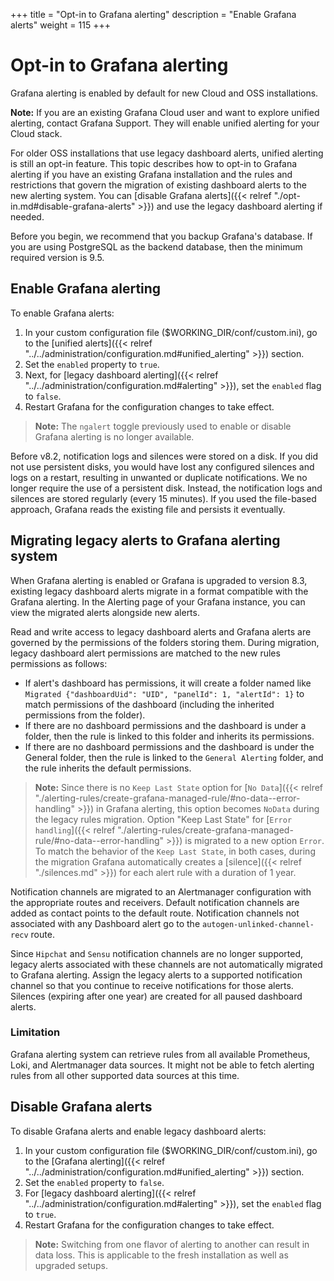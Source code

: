 +++
title = "Opt-in to Grafana alerting"
description = "Enable Grafana alerts"
weight = 115
+++

# Opt-in to Grafana alerting

Grafana alerting is enabled by default for new Cloud and OSS installations. 

**Note:**  If you are an existing Grafana Cloud user and want to explore unified alerting, contact Grafana Support. They will enable unified alerting for your Cloud stack.

For older OSS installations that use legacy dashboard alerts, unified alerting is still an opt-in feature. This topic describes how to opt-in to Grafana alerting if you have an existing Grafana installation and the rules and restrictions that govern the migration of existing dashboard alerts to the new alerting system. You can [disable Grafana alerts]({{< relref "./opt-in.md#disable-grafana-alerts" >}}) and use the legacy dashboard alerting if needed.

Before you begin, we recommend that you backup Grafana's database. If you are using PostgreSQL as the backend database, then the minimum required version is 9.5.

## Enable Grafana alerting

To enable Grafana alerts:

1. In your custom configuration file ($WORKING_DIR/conf/custom.ini), go to the [unified alerts]({{< relref "../../administration/configuration.md#unified_alerting" >}}) section.
1. Set the `enabled` property to `true`.
1. Next, for [legacy dashboard alerting]({{< relref "../../administration/configuration.md#alerting" >}}), set the `enabled` flag to `false`.
1. Restart Grafana for the configuration changes to take effect.

> **Note:** The `ngalert` toggle previously used to enable or disable Grafana alerting is no longer available.

Before v8.2, notification logs and silences were stored on a disk. If you did not use persistent disks, you would have lost any configured silences and logs on a restart, resulting in unwanted or duplicate notifications. We no longer require the use of a persistent disk. Instead, the notification logs and silences are stored regularly (every 15 minutes). If you used the file-based approach, Grafana reads the existing file and persists it eventually.

## Migrating legacy alerts to Grafana alerting system

When Grafana alerting is enabled or Grafana is upgraded to version 8.3, existing legacy dashboard alerts migrate in a format compatible with the Grafana alerting. In the Alerting page of your Grafana instance, you can view the migrated alerts alongside new alerts.

Read and write access to legacy dashboard alerts and Grafana alerts are governed by the permissions of the folders storing them. During migration, legacy dashboard alert permissions are matched to the new rules permissions as follows:

- If alert's dashboard has permissions, it will create a folder named like `Migrated {"dashboardUid": "UID", "panelId": 1, "alertId": 1}` to match permissions of the dashboard (including the inherited permissions from the folder).
- If there are no dashboard permissions and the dashboard is under a folder, then the rule is linked to this folder and inherits its permissions.
- If there are no dashboard permissions and the dashboard is under the General folder, then the rule is linked to the `General Alerting` folder, and the rule inherits the default permissions.

> **Note:** Since there is no `Keep Last State` option for [`No Data`]({{< relref "./alerting-rules/create-grafana-managed-rule/#no-data--error-handling" >}}) in Grafana alerting, this option becomes `NoData` during the legacy rules migration. Option "Keep Last State" for [`Error handling`]({{< relref "./alerting-rules/create-grafana-managed-rule/#no-data--error-handling" >}}) is migrated to a new option `Error`. To match the behavior of the `Keep Last State`, in both cases, during the migration Grafana automatically creates a [silence]({{< relref "./silences.md" >}}) for each alert rule with a duration of 1 year.

Notification channels are migrated to an Alertmanager configuration with the appropriate routes and receivers. Default notification channels are added as contact points to the default route. Notification channels not associated with any Dashboard alert go to the `autogen-unlinked-channel-recv` route.

Since `Hipchat` and `Sensu` notification channels are no longer supported, legacy alerts associated with these channels are not automatically migrated to Grafana alerting. Assign the legacy alerts to a supported notification channel so that you continue to receive notifications for those alerts.
Silences (expiring after one year) are created for all paused dashboard alerts.

### Limitation

Grafana alerting system can retrieve rules from all available Prometheus, Loki, and Alertmanager data sources. It might not be able to fetch alerting rules from all other supported data sources at this time.

## Disable Grafana alerts

To disable Grafana alerts and enable legacy dashboard alerts:

1. In your custom configuration file ($WORKING_DIR/conf/custom.ini), go to the [Grafana alerting]({{< relref "../../administration/configuration.md#unified_alerting" >}}) section.
1. Set the `enabled` property to `false`.
1. For [legacy dashboard alerting]({{< relref "../../administration/configuration.md#alerting" >}}), set the `enabled` flag to `true`.
1. Restart Grafana for the configuration changes to take effect.

> **Note:** Switching from one flavor of alerting to another can result in data loss. This is applicable to the fresh installation as well as upgraded setups.
